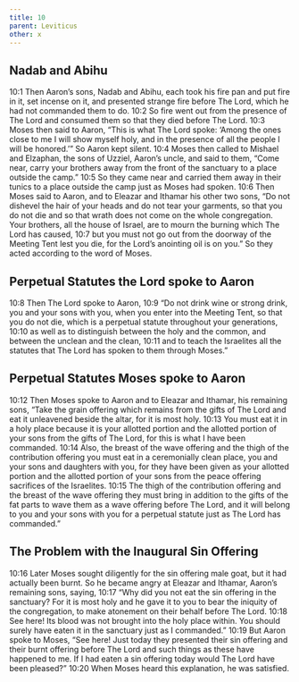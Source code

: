 ```yaml
---
title: 10
parent: Leviticus
other: x
---
```



## Nadab and Abihu

<a name="10:1">10:1</a> Then Aaron’s sons, Nadab and Abihu, each took his fire pan and put fire in it, set incense on it, and presented strange fire before The Lord, which he had not commanded them to do. <a name="10:2">10:2</a> So fire went out from the presence of The Lord and consumed them so that they died before The Lord. <a name="10:3">10:3</a> Moses then said to Aaron, “This is what The Lord spoke: ‘Among the ones close to me I will show myself holy, and in the presence of all the people I will be honored.’” So Aaron kept silent. <a name="10:4">10:4</a> Moses then called to Mishael and Elzaphan, the sons of Uzziel, Aaron’s uncle, and said to them, “Come near, carry your brothers away from the front of the sanctuary to a place outside the camp.” <a name="10:5">10:5</a> So they came near and carried them away in their tunics to a place outside the camp just as Moses had spoken. <a name="10:6">10:6</a> Then Moses said to Aaron, and to Eleazar and Ithamar his other two sons, “Do not dishevel the hair of your heads and do not tear your garments, so that you do not die and so that wrath does not come on the whole congregation. Your brothers, all the house of Israel, are to mourn the burning which The Lord has caused, <a name="10:7">10:7</a> but you must not go out from the doorway of the Meeting Tent lest you die, for the Lord’s anointing oil is on you.” So they acted according to the word of Moses.

## Perpetual Statutes the Lord spoke to Aaron

<a name="10:8">10:8</a> Then The Lord spoke to Aaron, <a name="10:9">10:9</a> “Do not drink wine or strong drink, you and your sons with you, when you enter into the Meeting Tent, so that you do not die, which is a perpetual statute throughout your generations, <a name="10:10">10:10</a> as well as to distinguish between the holy and the common, and between the unclean and the clean, <a name="10:11">10:11</a> and to teach the Israelites all the statutes that The Lord has spoken to them through Moses.”

## Perpetual Statutes Moses spoke to Aaron

<a name="10:12">10:12</a> Then Moses spoke to Aaron and to Eleazar and Ithamar, his remaining sons, “Take the grain offering which remains from the gifts of The Lord and eat it unleavened beside the altar, for it is most holy. <a name="10:13">10:13</a> You must eat it in a holy place because it is your allotted portion and the allotted portion of your sons from the gifts of The Lord, for this is what I have been commanded. <a name="10:14">10:14</a> Also, the breast of the wave offering and the thigh of the contribution offering you must eat in a ceremonially clean place, you and your sons and daughters with you, for they have been given as your allotted portion and the allotted portion of your sons from the peace offering sacrifices of the Israelites. <a name="10:15">10:15</a> The thigh of the contribution offering and the breast of the wave offering they must bring in addition to the gifts of the fat parts to wave them as a wave offering before The Lord, and it will belong to you and your sons with you for a perpetual statute just as The Lord has commanded.”

## The Problem with the Inaugural Sin Offering

<a name="10:16">10:16</a> Later Moses sought diligently for the sin offering male goat, but it had actually been burnt. So he became angry at Eleazar and Ithamar, Aaron’s remaining sons, saying, <a name="10:17">10:17</a> “Why did you not eat the sin offering in the sanctuary? For it is most holy and he gave it to you to bear the iniquity of the congregation, to make atonement on their behalf before The Lord. <a name="10:18">10:18</a> See here! Its blood was not brought into the holy place within. You should surely have eaten it in the sanctuary just as I commanded.” <a name="10:19">10:19</a> But Aaron spoke to Moses, “See here! Just today they presented their sin offering and their burnt offering before The Lord and such things as these have happened to me. If I had eaten a sin offering today would The Lord have been pleased?” <a name="10:20">10:20</a> When Moses heard this explanation, he was satisfied.